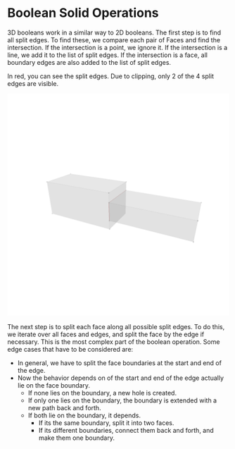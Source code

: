 # Boolean Solid Operations

3D booleans work in a similar way to 2D booleans. The first step is to find all split edges. To find these, we compare each pair of Faces and find the intersection. If the intersection is a point, we ignore it. If the intersection is a line, we add it to the list of split edges. If the intersection is a face, all boundary edges are also added to the list of split edges.

In red, you can see the split edges. Due to clipping, only 2 of the 4 split edges are visible.

![Picture](./generated_images/booleans/volume_split_edges.png)

The next step is to split each face along all possible split edges. To do this, we iterate over all faces and edges, and split the face by the edge if necessary. This is the most complex part of the boolean operation. Some edge cases that have to be considered are:

- In general, we have to split the face boundaries at the start and end of the edge.
- Now the behavior depends on of the start and end of the edge actually lie on the face boundary.
    - If none lies on the boundary, a new hole is created.
    - If only one lies on the boundary, the boundary is extended with a new path back and forth.
    - If both lie on the boundary, it depends.
        - If its the same boundary, split it into two faces.
        - If its different boundaries, connect them back and forth, and make them one boundary.
